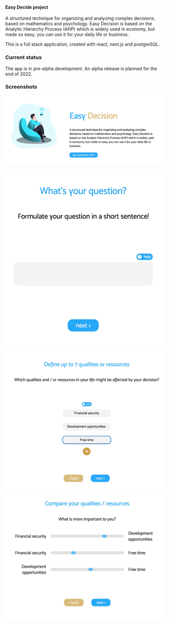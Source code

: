 #### Easy Decide project

A structured technique for organizing and analyzing complex decisions, based on mathematics and psychology. Easy Decision is based on the Analytic Hierarchy Process (AHP) which is widely used in economy, but made so easy, you can use it for your daily life or business.

This is a full stack application, created with react, next.js and postgreSQL.

### Current status

The app is in pre-alpha development. An alpha release is planned for the end of 2022.

### Screenshots

![](public/assets/screenshots/landingpage-snip.jpg)

![](public/assets/screenshots/user-input-snip.jpg)

![](public/assets/screenshots/user-input-2-snip.jpg)

![](public/assets/screenshots/user-input-3-snip.jpg)
